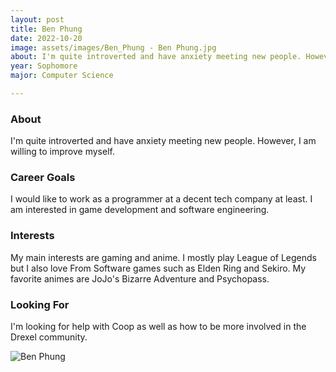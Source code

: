 ```yaml
---
layout: post
title: Ben Phung 
date: 2022-10-20
image: assets/images/Ben_Phung - Ben Phung.jpg
about: I'm quite introverted and have anxiety meeting new people. However, I am willing to improve myself. 
year: Sophomore
major: Computer Science

---
```


### About

I'm quite introverted and have anxiety meeting new people. However, I am willing to improve myself. 

### Career Goals

I would like to work as a programmer at a decent tech company at least. I am interested in game development and software engineering. 

### Interests

My main interests are gaming and anime. I mostly play League of Legends but I also love From Software games such as Elden Ring and Sekiro. My favorite animes are JoJo's Bizarre Adventure and Psychopass. 

### Looking For

I'm looking for help with Coop as well as how to be more involved in the Drexel community. 

<div class="text-center my-5">
    <img src="https://sase-drexel.github.io/mentorship-2022/assets/images/Ben_Phung - Ben Phung.jpg" alt="Ben Phung" class="rounded post-img" />
</div>
